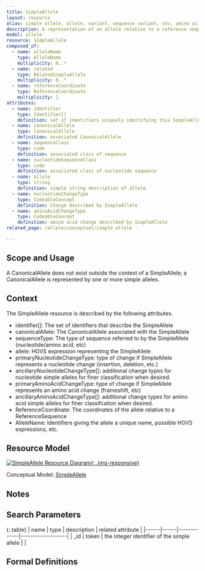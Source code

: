 ```yaml
---
title: SimpleAllele
layout: resource
alias: simple allele, allele, variant, sequence variant, snv, amino acid variant, dna change, aa change
description: A representation of an allele relative to a reference sequence. A CanonicalAllele is a composition of these, with one SimpleAllele selected as a prefered representation.
model: allele
resource: SimpleAllele
composed_of:
  - name: alleleName
    type: AlleleName
    multiplicity: 0..*
  - name: related
    type: RelatedSimpleAllele
    multiplicity: 0..*
  - name: referenceCoordinate
    type: ReferenceCoordinate
    multiplicity: 1
attributes:
  - name: identifier
    type: Identifier[]
    definition: set of identifiers uniquely identifying this SimpleAllele in this (and other) data stores
  - name: canonicalAllele
    type: CanonicalAllele
    definition: associated CanonicalAllele
  - name: sequenceClass
    type: code
    definition: associated class of sequence
  - name: nucleotideSequenceClass
    type: code
    definition: associated class of nucleotide sequence
  - name: allele
    type: string
    definition: simple string description of allele
  - name: nucleotideChangeType
    type: CodeableConcept
    definition: Change described by SimpleAllele
  - name: aminoAcidChangeType
    type: CodeableConcept
    definition: amino acid change described by SimpleAllele
related_page: /allele/conceptual/simple_allele

---
```


Scope and Usage
---------------

A CanonicalAllele does not exist outside the context of a SimpleAllele; a CanonicalAllele is represented by one or more simple alleles. 

Context
-------

The SimpleAllele resource is described by the following attributes.

* identifier[]: The set of identifiers that describe the SimpleAllele
* canonicalAllele: The CanonicalAllele associated with the SimpleAllele
* sequenceType: The type of sequence referred to by the SimpleAllele (nucleotide/amino acid, etc)
* allele: HGVS expression representing the SimpleAllele
* primaryNucleotideChangeType: type of change if SimpleAllele represents a nucleotide change (insertion, deletion, etc.)
* ancillaryNucleotideChangeType[]: additional change types for nucleotide simple alleles for finer classification when desired.
* primaryAminoAcidChangeType: type of change if SimpleAllele represents an amino acid change (frameshift, etc)
* ancillaryAminoAcidChangeType[]: additional change types for amino acid simple alleles for finer classifcation when desired.
* ReferenceCoordinate: The coordinates of the allele relative to a ReferenceSequence
* AlleleName: Identifiers giving the allele a unique name, possible HGVS expressions, etc.

Resource Model
----------------

[![SimpleAllele Resource Diagram](/images/SimpleAlleleResource.svg){: .img-responsive}](/images/SimpleAlleleResource.svg)

Conceptual Model: [SimpleAllele](/allele/conceptual/simple_allele/index.html#conceptual-model)


Notes
-----

Search Parameters
-----------------

{:.table}
| name | type | description | related attribute |
|------|------|-------------|-------------------|
| _id  | token | the integer identifier of the simple allele | |


Formal Definitions
------------------



